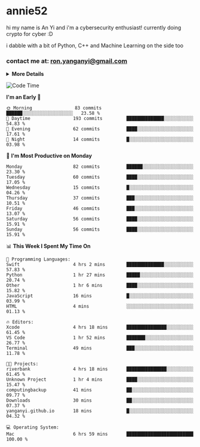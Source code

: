 # annie52 

hi my name is An Yi and i'm a cybersecurity enthusiast!
currently doing crypto for cyber :D

i dabble with a bit of Python, C++ and Machine Learning on the side too

<!--
![trophy](https://github-profile-trophy.vercel.app/?username=yanganyi&theme=discord&no-frame=true&no-bg=false&margin-w=4&row=1)
-->

### contact me at: ron.yanganyi@gmail.com

<details>
<summary>
  <strong>More Details</strong>
</summary>
<br/>

**main langs**

![Python](https://img.shields.io/badge/-Python-black?style=for-the-badge&logo=python)
![C++](https://img.shields.io/badge/-C%2B%2B-black?style=for-the-badge&logo=c%2B%2B)
![Swift](https://img.shields.io/badge/-Swift-black?style=for-the-badge&logo=swift)

**dev envs**

![VSCode](https://img.shields.io/badge/-VS_Code-black?style=for-the-badge&logo=visualstudiocode)
![Figma](https://img.shields.io/badge/-Figma-black?style=for-the-badge&logo=figma)
![XCode](https://img.shields.io/badge/-XCode-black?style=for-the-badge&logo=xcode)
![Github](https://img.shields.io/badge/-Github-black?style=for-the-badge&logo=github)

**browsers**

![Arc Browser](https://img.shields.io/badge/-Arc-black?style=for-the-badge&logo=arc)
![Opera GX](https://img.shields.io/badge/-Opera_GX-black?style=for-the-badge&logo=operagx)
![Firefox](https://img.shields.io/badge/-Firefox-black?style=for-the-badge&logo=firefox)

**devices**

![macOS](https://img.shields.io/badge/-macOS-black?style=for-the-badge&logo=macos)
![Kali Linux](https://img.shields.io/badge/-Kali-black?style=for-the-badge&logo=kalilinux)
![Windows](https://img.shields.io/badge/-Windows-black?style=for-the-badge&logo=windows11)
![Android](https://img.shields.io/badge/-Android-black?style=for-the-badge&logo=android)

</details>

<!--START_SECTION:waka-->
![Code Time](http://img.shields.io/badge/Code%20Time-19%20hrs%2044%20mins-blue)

**I'm an Early 🐤** 

```text
🌞 Morning                83 commits          ██████░░░░░░░░░░░░░░░░░░░   23.58 % 
🌆 Daytime                193 commits         ██████████████░░░░░░░░░░░   54.83 % 
🌃 Evening                62 commits          ████░░░░░░░░░░░░░░░░░░░░░   17.61 % 
🌙 Night                  14 commits          █░░░░░░░░░░░░░░░░░░░░░░░░   03.98 % 
```
📅 **I'm Most Productive on Monday** 

```text
Monday                   82 commits          ██████░░░░░░░░░░░░░░░░░░░   23.30 % 
Tuesday                  60 commits          ████░░░░░░░░░░░░░░░░░░░░░   17.05 % 
Wednesday                15 commits          █░░░░░░░░░░░░░░░░░░░░░░░░   04.26 % 
Thursday                 37 commits          ███░░░░░░░░░░░░░░░░░░░░░░   10.51 % 
Friday                   46 commits          ███░░░░░░░░░░░░░░░░░░░░░░   13.07 % 
Saturday                 56 commits          ████░░░░░░░░░░░░░░░░░░░░░   15.91 % 
Sunday                   56 commits          ████░░░░░░░░░░░░░░░░░░░░░   15.91 % 
```


📊 **This Week I Spent My Time On** 

```text
💬 Programming Languages: 
Swift                    4 hrs 2 mins        ██████████████░░░░░░░░░░░   57.83 % 
Python                   1 hr 27 mins        █████░░░░░░░░░░░░░░░░░░░░   20.74 % 
Other                    1 hr 6 mins         ████░░░░░░░░░░░░░░░░░░░░░   15.82 % 
JavaScript               16 mins             █░░░░░░░░░░░░░░░░░░░░░░░░   03.99 % 
HTML                     4 mins              ░░░░░░░░░░░░░░░░░░░░░░░░░   01.13 % 

🔥 Editors: 
Xcode                    4 hrs 18 mins       ███████████████░░░░░░░░░░   61.45 % 
VS Code                  1 hr 52 mins        ███████░░░░░░░░░░░░░░░░░░   26.77 % 
Terminal                 49 mins             ███░░░░░░░░░░░░░░░░░░░░░░   11.78 % 

🐱‍💻 Projects: 
riverbank                4 hrs 18 mins       ███████████████░░░░░░░░░░   61.45 % 
Unknown Project          1 hr 4 mins         ████░░░░░░░░░░░░░░░░░░░░░   15.47 % 
computingbackup          41 mins             ██░░░░░░░░░░░░░░░░░░░░░░░   09.77 % 
Downloads                30 mins             ██░░░░░░░░░░░░░░░░░░░░░░░   07.37 % 
yanganyi.github.io       18 mins             █░░░░░░░░░░░░░░░░░░░░░░░░   04.32 % 

💻 Operating System: 
Mac                      6 hrs 59 mins       █████████████████████████   100.00 % 
```


<!--END_SECTION:waka-->

<!--
## a little background

- I am currently studying at [Hwa Chong Junior College](https://www.hci.edu.sg/), subject combi P CP M E
- Currently doing CTFs and [Leetcode](https://leetcode.com/) daily challenges
- Fluent in English and Chinese, learning Russian and Indonesian

<a href="">
  <img align="centre" src="https://github-readme-stats.vercel.app/api?username=yanganyi&count_private=true&include_all_commits=true&show_icons=true&title_color=007bff&text_color=e7e7e7&icon_color=007bff&bg_color=171c28" />
<a />
-->



<!--
![Top Langs](https://github-readme-stats.vercel.app/api/top-langs/?username=yanganyi&layout=compact&title_color=007bff&text_color=e7e7e7&icon_color=007bff&bg_color=171c28)
-->

<!--
**yanganyi/yanganyi** is a ✨ _special_ ✨ repository because its `README.md` (this file) appears on your GitHub profile.

Here are some ideas to get you started:

- 🔭 I’m currently working on ...
- 🌱 I’m currently learning ...
- 👯 I’m looking to collaborate on ...
- 🤔 I’m looking for help with ...
- 💬 Ask me about ...
- 📫 How to reach me: ...
- 😄 Pronouns: ...
- ⚡ Fun fact: ...
-->
